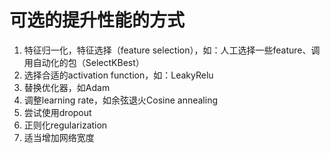 # 可选的提升性能的方式
1. 特征归一化，特征选择（feature selection），如：人工选择一些feature、调用自动化的包（SelectKBest）
2. 选择合适的activation function，如：LeakyRelu
3. 替换优化器，如Adam
4. 调整learning rate，如余弦退火Cosine annealing
5. 尝试使用dropout
6. 正则化regularization
7. 适当增加网络宽度
